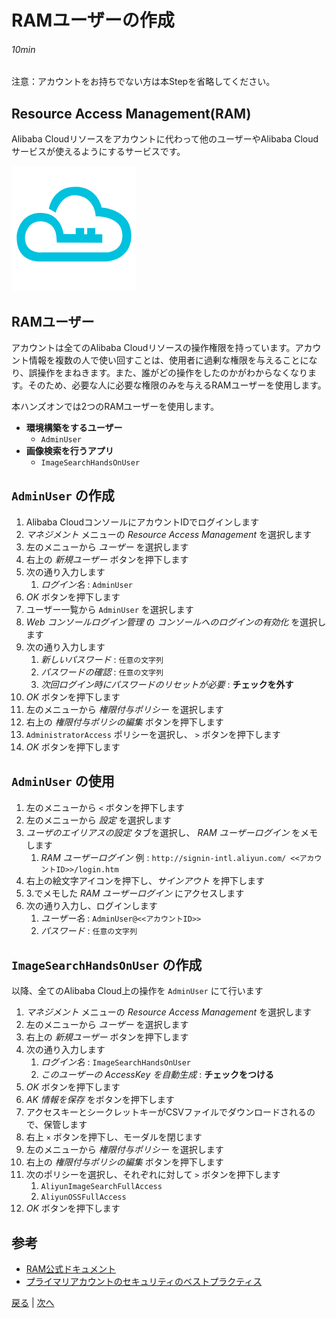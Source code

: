 # RAMユーザーの作成
###### 10min

注意：アカウントをお持ちでない方は本Stepを省略してください。

## Resource Access Management(RAM)
Alibaba Cloudリソースをアカウントに代わって他のユーザーやAlibaba Cloudサービスが使えるようにするサービスです。

![RAM](img/ram.png)

## RAMユーザー
アカウントは全てのAlibaba Cloudリソースの操作権限を持っています。アカウント情報を複数の人で使い回すことは、使用者に過剰な権限を与えることになり、誤操作をまねきます。また、誰がどの操作をしたのかがわからなくなります。そのため、必要な人に必要な権限のみを与えるRAMユーザーを使用します。

本ハンズオンでは2つのRAMユーザーを使用します。
- **環境構築をするユーザー**
  - `AdminUser`
- **画像検索を行うアプリ**
  - `ImageSearchHandsOnUser`

## `AdminUser` の作成
1. Alibaba CloudコンソールにアカウントIDでログインします
1. *マネジメント* メニューの *Resource Access Management* を選択します
1. 左のメニューから *ユーザー* を選択します
1. 右上の *新規ユーザー* ボタンを押下します
1. 次の通り入力します
    1. *ログイン名* : `AdminUser`
1. *OK* ボタンを押下します
1. ユーザー一覧から `AdminUser` を選択します
1. *Web コンソールログイン管理* の *コンソールへのログインの有効化* を選択します
1. 次の通り入力します
    1. *新しいパスワード* : `任意の文字列`
    1. *パスワードの確認* : `任意の文字列`
    1. *次回ログイン時にパスワードのリセットが必要* : **チェックを外す**
1. *OK* ボタンを押下します
1. 左のメニューから *権限付与ポリシー* を選択します
1. 右上の *権限付与ポリシの編集* ボタンを押下します
1. `AdministratorAccess` ポリシーを選択し、 `>` ボタンを押下します
1. *OK* ボタンを押下します

## `AdminUser` の使用
1. 左のメニューから `<` ボタンを押下します
1. 左のメニューから *設定* を選択します
1. *ユーザのエイリアスの設定* タブを選択し、 *RAM ユーザーログイン* をメモします
    1. *RAM ユーザーログイン* 例 : `http://signin-intl.aliyun.com/ <<アカウントID>>/login.htm`
1. 右上の絵文字アイコンを押下し、*サインアウト* を押下します
1. 3.でメモした *RAM ユーザーログイン* にアクセスします
1. 次の通り入力し、ログインします
    1. *ユーザー名* : `AdminUser@<<アカウントID>>`
    1. *パスワード* : `任意の文字列`

## `ImageSearchHandsOnUser` の作成
以降、全てのAlibaba Cloud上の操作を `AdminUser` にて行います
1. *マネジメント* メニューの *Resource Access Management* を選択します
1. 左のメニューから *ユーザー* を選択します
1. 右上の *新規ユーザー* ボタンを押下します
1. 次の通り入力します
    1. *ログイン名* : `ImageSearchHandsOnUser`
    1. *このユーザーの AccessKey を自動生成* : **チェックをつける**
1. *OK* ボタンを押下します
1. *AK 情報を保存* をボタンを押下します
1. アクセスキーとシークレットキーがCSVファイルでダウンロードされるので、保管します
1. 右上 `×` ボタンを押下し、モーダルを閉じます
1. 左のメニューから *権限付与ポリシー* を選択します
1. 右上の *権限付与ポリシの編集* ボタンを押下します
1. 次のポリシーを選択し、それぞれに対して `>` ボタンを押下します
    1. `AliyunImageSearchFullAccess`
    1. `AliyunOSSFullAccess`
1. *OK* ボタンを押下します

## 参考
- [RAM公式ドキュメント](https://jp.alibabacloud.com/product/ram)
- [プライマリアカウントのセキュリティのベストプラクティス](https://jp.alibabacloud.com/help/doc-detail/93245.htm)


[戻る](Step1.md) | [次へ](Step3.md)
